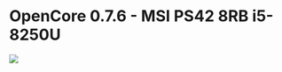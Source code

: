 # OpenCore 0.7.6 - MSI PS42 8RB i5-8250U

![](https://asset.msi.com/resize/image/global/product/product_3_20180601164702_5b110806dd375.png62405b38c58fe0f07fcef2367d8a9ba1/1024.png)
